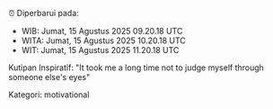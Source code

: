 ⏰ Diperbarui pada:
- WIB: Jumat, 15 Agustus 2025 09.20.18 UTC
- WITA: Jumat, 15 Agustus 2025 10.20.18 UTC
- WIT: Jumat, 15 Agustus 2025 11.20.18 UTC

Kutipan Inspiratif:
"It took me a long time not to judge myself through someone else's eyes"


Kategori: motivational

